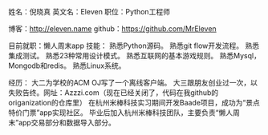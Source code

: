 姓名：倪晓真
英文名：Eleven
职位：Python工程师

博客：http://eleven.name
github：https://github.com/MrEleven

目前就职：懒人周末app
技能：
熟悉Python源码。
熟悉git flow开发流程。
熟悉集成测试。
熟悉23种常用设计模式。
熟悉互联网的基本游戏规则。
熟悉Mysql，Mongodb和redis。
熟悉Linux系统。

经历：
大二为学校的ACM OJ写了一个离线客户端。
大三跟朋友创业过一次，以失败告终。网址：Azzzi.com（现在已经关闭了，代码在我github的origanization的仓库里）
在杭州米棒科技实习期间开发Baade项目，成功为“景点特价门票”app实现社区。
毕业后加入杭州米棒科技团队，主要负责“懒人周末”app交易部分和数据导入部分。



